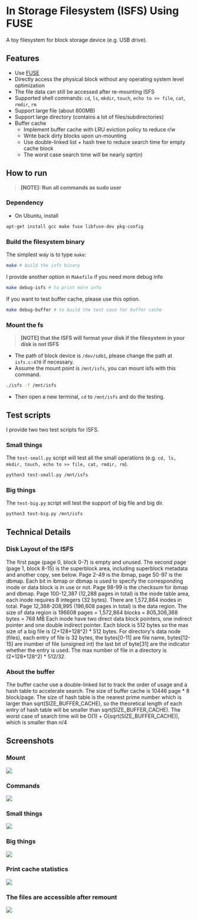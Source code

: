 In Storage Filesystem (ISFS) Using FUSE
=======================================

A toy filesystem for block storage device (e.g. USB drive).

## Features
- Use [FUSE](https://github.com/libfuse/libfuse)
- Directly access the physical block without any operating system level optimization
- The file data can still be accessed after re-mounting ISFS
- Supported shell commands: `cd`, `ls`, `mkdir`, `touch`, `echo to >> file`, `cat`, `rmdir`, `rm`
- Support large file (about 800MB)
- Support large directory (contains a lot of files/subdirectories)
- Buffer cache
    - Implement buffer cache with LRU eviction policy to reduce r/w
    - Write back dirty blocks upon un-mounting
    - Use double-linked list + hash tree to reduce search time for empty cache block
    - The worst case search time will be nearly $sqrt(n)$


## How to run

> **[NOTE]: Run all commands as sudo user**

### Dependency
- On Ubuntu, install
```bash
apt-get install gcc make fuse libfuse-dev pkg-config
```

### Build the filesystem binary

The simplest way is to type ```make```:
```bash
make # build the isfs binary
```

I provide another option in ```Makefile``` if you need more debug info
```bash
make debug-isfs # to print more info
```

If you want to test buffer cache, please use this option.
```bash
make debug-buffer # to build the test case for buffer cache
```

### Mount the fs
> **[NOTE] that the ISFS will format your disk if the filesystem in your disk is not ISFS**

- The path of block device is ```/dev/sdb1```, please change the path at ```isfs.c:470``` if necessary.
- Assume the mount point is ```/mnt/isfs```, you can mount isfs with this command.
```bash
./isfs -f /mnt/isfs
```
- Then open a new terminal, ```cd``` to ```/mnt/isfs``` and do the testing.


## Test scripts
I provide two two test scripts for ISFS.

### Small things
The ```test-small.py``` script will test all the small operations (e.g. `cd, ls, mkdir, touch, echo to >> file, cat, rmdir, rm`).
```bash
python3 test-small.py /mnt/isfs
```

### Big things
The ```test-big.py``` script will test the support of big file and big dir.
```bash
python3 test-big.py /mnt/isfs
```


## Technical Details

### Disk Layout of the ISFS
The first page (page 0, block 0-7) is empty and unused. The second page (page 1, block 8-15) is the superblock area, including superblock metadata and another copy, see below. Page 2-49 is the ibmap, page 50-97 is the dbmap. Each bit in ibmap or dbmap is used to specify the corresponding inode or data block is in use or not. Page 98-99 is the checksum for ibmap and dbmap. Page 100-12,387 (12,288 pages in total) is the inode table area, each inode requires 8 integers (32 bytes). There are 1,572,864 inodes in total. Page 12,388-208,995 (196,608 pages in total) is the data region. The size of data region is 196608 pages = 1,572,864 blocks = 805,306,368 bytes = 768 MB Each inode have two direct data block pointers, one indirect pointer and one double indirect pointer. Each block is 512 bytes so the max size of a big file is (2+128+128^2) * 512 bytes. For directory's data node (files), each entry of file is 32 bytes, the bytes[0-11] are file name, bytes[12-15] are inumber of file (unsigned int) the last bit of byte[31] are the indicator whether the entry is used. The max number of file in a directory is (2+128+128^2) * 512/32.

### About the buffer
The buffer cache use a double-linked list to track the order of usage and a hash table to accelerate search.
The size of buffer cache is 10446 page * 8 block/page.
The size of hash table is the nearest prime number which is larger than sqrt(SIZE_BUFFER_CACHE), so the theoretical length of each entry of hash table will be smaller than sqrt(SIZE_BUFFER_CACHE).
The worst case of search time will be O(1) + O(sqrt(SIZE_BUFFER_CACHE)), which is smaller than $n/4$


## Screenshots

### Mount
![](https://github.com/yttty/fuse-isfs/blob/master/img/mount.png)

### Commands
![](https://github.com/yttty/fuse-isfs/blob/master/img/cmds.png)

### Small things
![](https://github.com/yttty/fuse-isfs/blob/master/img/small.png)

### Big things
![](https://github.com/yttty/fuse-isfs/blob/master/img/big.png)

### Print cache statistics
![](https://github.com/yttty/fuse-isfs/blob/master/img/cache.png)

### The files are accessible after remount
![](https://github.com/yttty/fuse-isfs/blob/master/img/files.png)
